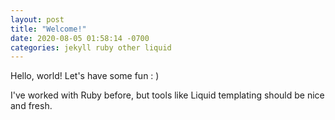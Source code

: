 ```yaml
---
layout: post
title: "Welcome!"
date: 2020-08-05 01:58:14 -0700
categories: jekyll ruby other liquid
---
```


Hello, world! Let's have some fun : ) 

I've worked with Ruby before, but tools like Liquid templating should be nice and fresh.
